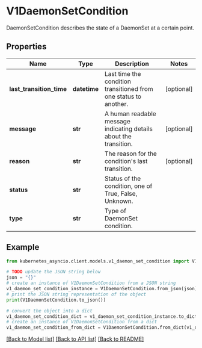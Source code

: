 # V1DaemonSetCondition

DaemonSetCondition describes the state of a DaemonSet at a certain point.

## Properties

Name | Type | Description | Notes
------------ | ------------- | ------------- | -------------
**last_transition_time** | **datetime** | Last time the condition transitioned from one status to another. | [optional] 
**message** | **str** | A human readable message indicating details about the transition. | [optional] 
**reason** | **str** | The reason for the condition&#39;s last transition. | [optional] 
**status** | **str** | Status of the condition, one of True, False, Unknown. | 
**type** | **str** | Type of DaemonSet condition. | 

## Example

```python
from kubernetes_asyncio.client.models.v1_daemon_set_condition import V1DaemonSetCondition

# TODO update the JSON string below
json = "{}"
# create an instance of V1DaemonSetCondition from a JSON string
v1_daemon_set_condition_instance = V1DaemonSetCondition.from_json(json)
# print the JSON string representation of the object
print(V1DaemonSetCondition.to_json())

# convert the object into a dict
v1_daemon_set_condition_dict = v1_daemon_set_condition_instance.to_dict()
# create an instance of V1DaemonSetCondition from a dict
v1_daemon_set_condition_from_dict = V1DaemonSetCondition.from_dict(v1_daemon_set_condition_dict)
```
[[Back to Model list]](../README.md#documentation-for-models) [[Back to API list]](../README.md#documentation-for-api-endpoints) [[Back to README]](../README.md)


